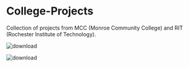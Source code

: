 # College-Projects
Collection of projects from MCC (Monroe Community College) and RIT (Rochester Institute of Technology).

![download](https://user-images.githubusercontent.com/94023846/211433576-28ec6842-e6c8-4061-bde4-d9bce9b6fe4d.png)

![download](https://user-images.githubusercontent.com/94023846/211433542-bd25d68e-d18d-4eae-b092-ebe87fc70546.png)

